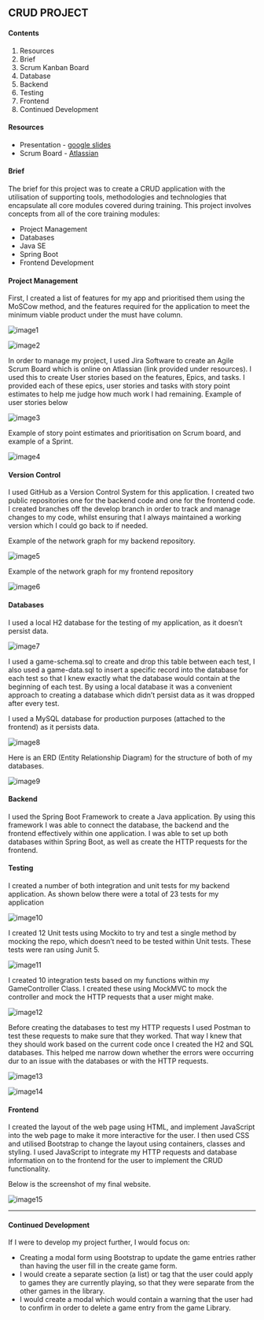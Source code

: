 ## CRUD PROJECT

#### Contents
1.	Resources
2.	Brief
3.	Scrum Kanban Board
4.	Database
5.	Backend
6.	Testing
7.	Frontend
8.	Continued Development

#### Resources
* Presentation - [google slides](https://docs.google.com/presentation/d/1iGmPdOANXnOZLVC4skH1TBxas6Vv-GnSfqINt74PAAU/edit?usp=sharing)
* Scrum Board - [Atlassian](https://team-1624352124374.atlassian.net/jira/software/projects/FP/boards/3/roadmap?shared=&atlOrigin=eyJpIjoiY2JhNDU2YjQwYjdhNDUzYThlYzBhZmIzODNiZWJlNGQiLCJwIjoiaiJ9)

#### Brief
The brief for this project was to create a CRUD application with the utilisation of supporting tools, methodologies and technologies that encapsulate all core modules covered during training.
This project involves concepts from all of the core training modules:
* Project Management
* Databases
* Java SE
* Spring Boot
* Frontend Development

#### Project Management
First, I created a list of features for my app and prioritised them using the MoSCow method, and the features required for the application to meet the minimum viable product under the must have column.

![image1](https://raw.githubusercontent.com/StephN9/Fundamental-Project-Backend/readme/readme_pictures/image1.png)

![image2](https://raw.githubusercontent.com/StephN9/Fundamental-Project-Backend/readme/readme_pictures/image2.png)

In order to manage my project, I used Jira Software to create an Agile Scrum Board which is online on Atlassian (link provided under resources). I used this to create User stories based on the features, Epics, and tasks. I provided each of these epics, user stories and tasks with story point estimates to help me judge how much work I had remaining. 
Example of user stories below

![image3](https://raw.githubusercontent.com/StephN9/Fundamental-Project-Backend/readme/readme_pictures/image3.png)

Example of story point estimates and prioritisation on Scrum board, and example of a Sprint.

![image4](https://raw.githubusercontent.com/StephN9/Fundamental-Project-Backend/readme/readme_pictures/image4.png)

#### Version Control
I used GitHub as a Version Control System for this application. I created two public repositories one for the backend code and one for the frontend code. I created branches off the develop branch in order to track and manage changes to my code, whilst ensuring that I always maintained a working version which I could go back to if needed.

Example of the network graph for my backend repository.

![image5](https://raw.githubusercontent.com/StephN9/Fundamental-Project-Backend/readme/readme_pictures/image5.png)

Example of the network graph for my frontend repository

![image6](https://raw.githubusercontent.com/StephN9/Fundamental-Project-Backend/readme/readme_pictures/image6.png)

#### Databases
I used a local H2 database for the testing of my application, as it doesn’t persist data. 

![image7](https://raw.githubusercontent.com/StephN9/Fundamental-Project-Backend/readme/readme_pictures/image7.png)

I used a game-schema.sql to create and drop this table between each test, I also used a game-data.sql to insert a specific record into the database for each test so that I knew exactly what the database would contain at the beginning of each test. By using a local database it was a convenient approach to creating a database which didn’t persist data as it was dropped after every test.

I used a MySQL database for production purposes (attached to the frontend) as it persists data.

![image8](https://raw.githubusercontent.com/StephN9/Fundamental-Project-Backend/readme/readme_pictures/image8.png)

Here is an ERD (Entity Relationship Diagram) for the structure of both of my databases.

![image9](https://raw.githubusercontent.com/StephN9/Fundamental-Project-Backend/readme/readme_pictures/image9.png)

#### Backend
I used the Spring Boot Framework to create a Java application. By using this framework I was able to connect the database, the backend and the frontend effectively within one application. I was able to set up both databases within Spring Boot, as well as create the HTTP requests for the frontend.

#### Testing
I created a number of both integration and unit tests for my backend application. As shown below there were a total of 23 tests for my application

![image10](https://raw.githubusercontent.com/StephN9/Fundamental-Project-Backend/readme/readme_pictures/image10.png)

I created 12 Unit tests using Mockito to try and test a single method by mocking the repo, which doesn’t need to be tested within Unit tests. These tests were ran using Junit 5.

![image11](https://raw.githubusercontent.com/StephN9/Fundamental-Project-Backend/readme/readme_pictures/image11.png)

I created 10 integration tests based on my functions within my GameController Class. I created these using MockMVC to mock the controller and mock the HTTP requests that a user might make.

![image12](https://raw.githubusercontent.com/StephN9/Fundamental-Project-Backend/readme/readme_pictures/image12.png)

Before creating the databases to test my HTTP requests I used Postman to test these requests to make sure that they worked. That way I knew that they should work based on the current code once I created the H2 and SQL databases. This helped me narrow down whether the errors were occurring dur to an issue with the databases or with the HTTP requests.

![image13](https://raw.githubusercontent.com/StephN9/Fundamental-Project-Backend/readme/readme_pictures/image13.png)

![image14](https://raw.githubusercontent.com/StephN9/Fundamental-Project-Backend/readme/readme_pictures/image14.png)

#### Frontend
I created the layout of the web page using HTML, and implement JavaScript into the web page to make it more interactive for the user. I then used CSS and utilised Bootstrap to change the layout using containers, classes and styling. I used JavaScript to integrate my HTTP requests and database information on to the frontend for the user to implement the CRUD functionality. 

Below is the screenshot of my final website.

![image15](https://raw.githubusercontent.com/StephN9/Fundamental-Project-Backend/readme/readme_pictures/image15.png)

----------------------------------

#### Continued Development
If I were to develop my project further, I would focus on:
* Creating a modal form using Bootstrap to update the game entries rather than having the user fill in the create game form.
* I would create a separate section (a list) or tag that the user could apply to games they are currently playing, so that they were separate from the other games in the library. 
* I would create a modal which would contain a warning that the user had to confirm in order to delete a game entry from the game Library.
